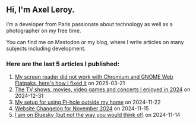 
## Hi, I'm **Axel Leroy**.
 
I’m a developer from Paris passionate about technology as well as a photographer on my free time.

You can find me on Mastodon or my blog, where I write articles on many subjects including development.

### Here are the **last 5 articles** I published:

1. [My screen reader did not work with Chromium and GNOME Web Flatpaks, here's how I fixed it](https://axel.leroy.sh/blog/how-to-fix-screen-reader-chromium-gnome-web?utm_source=github_profile) on 2025-03-21
2. [The TV shows, movies, video games and concerts I enjoyed in 2024](https://axel.leroy.sh/blog/movies-tv-shows-videos-games-and-concerts-2024?utm_source=github_profile) on 2024-12-31
3. [My setup for using Pi-hole outside my home](https://axel.leroy.sh/blog/using-pihole-outside-home?utm_source=github_profile) on 2024-11-22
4. [Website Changelog for November 2024](https://axel.leroy.sh/blog/changelog-november-2024?utm_source=github_profile) on 2024-11-15
5. [I am on Bluesky (but not the way you would think of)](https://axel.leroy.sh/blog/i-am-on-bluesky?utm_source=github_profile) on 2024-11-14
